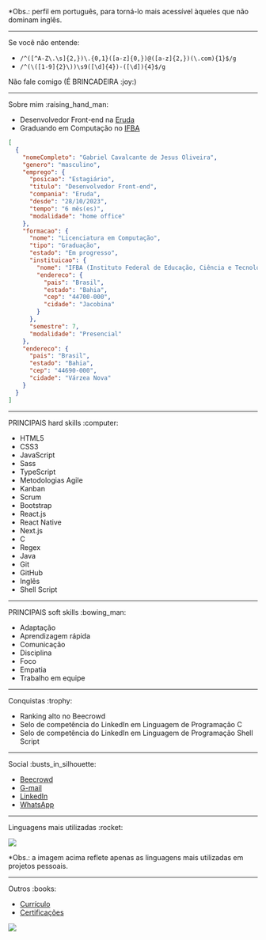 <p>*Obs.: perfil em português, para torná-lo mais acessível àqueles que não dominam inglês.</p>

<hr />

<div>
  <p>Se você não entende:</p>
  <ul>
    <li><code>/^([^A-Z\.\s]{2,})\.{0,1}([a-z]{0,})@([a-z]{2,})(\.com){1}$/g</code></li>
    <li><code>/^(\([1-9]{2}\))\s9([\d]{4})-([\d]){4}$/g</code></li>
  </ul>
  <p>Não fale comigo (É BRINCADEIRA :joy:)</p>
</div>

<hr />

<div>
  <p>Sobre mim :raising_hand_man:</p>
  <ul>
    <li>Desenvolvedor Front-end na <a href="https://www.eruda.com.br">Eruda</a></li>
    <li>Graduando em Computação no <a href="https://portal.ifba.edu.br/jacobina">IFBA</a></li>
  </ul>

  ```json
  [
    {
      "nomeCompleto": "Gabriel Cavalcante de Jesus Oliveira",
      "genero": "masculino",
      "emprego": {
        "posicao": "Estagiário",
        "titulo": "Desenvolvedor Front-end",
        "compania": "Eruda",
        "desde": "28/10/2023",
        "tempo": "6 mês(es)",
        "modalidade": "home office"
      },
      "formacao": {
        "nome": "Licenciatura em Computação",
        "tipo": "Graduação",
        "estado": "Em progresso",
        "instituicao": {
          "nome": "IFBA (Instituto Federal de Educação, Ciência e Tecnologia da Bahia)",
          "endereco": {
            "pais": "Brasil",
            "estado": "Bahia",
            "cep": "44700-000",
            "cidade": "Jacobina"
          }
        },
        "semestre": 7,
        "modalidade": "Presencial"
      },
      "endereco": {
        "pais": "Brasil",
        "estado": "Bahia",
        "cep": "44690-000",
        "cidade": "Várzea Nova"
      }
    }
  ]
  ```
 </div>

 <hr />

 <div>
  <p>PRINCIPAIS hard skills :computer:</p>
  <ul>
    <li>HTML5</li>
    <li>CSS3</li>
    <li>JavaScript</li>
    <li>Sass</li>
    <li>TypeScript</li>
    <li>Metodologias Agile</li>
    <li>Kanban</li>
    <li>Scrum</li>
    <li>Bootstrap</li>
    <li>React.js</li>
    <li>React Native</li>
    <li>Next.js</li>
    <li>C</li>
    <li>Regex</li>
    <li>Java</li>
    <li>Git</li>
    <li>GitHub</li>
    <li>Inglês</li>
    <li>Shell Script</li>
  </ul>
</div>

<hr />

<div>
  <p>PRINCIPAIS soft skills :bowing_man:</p>
  <ul>
    <li>Adaptação</li>
    <li>Aprendizagem rápida</li>
    <li>Comunicação</li>
    <li>Disciplina</li>
    <li>Foco</li>
    <li>Empatia</li>
    <li>Trabalho em equipe</li>
  </ul>
</div>

<hr />

<div>
  <p>Conquistas :trophy:</p>
  <ul>
    <li>Ranking alto no Beecrowd</li>
    <li>Selo de competência do LinkedIn em Linguagem de Programação C</li>
    <li>Selo de competência do LinkedIn em Linguagem de Programação Shell Script</li>
  </ul>
</div>

<hr />

<div>
  <p>Social :busts_in_silhouette:</p>
  <ul>
    <li><a href="https://zolppy.github.io/my-links/">Beecrowd</a></li>
    <li><a href="https://zolppy.github.io/my-links/">G-mail</a></li>
    <li><a href="https://zolppy.github.io/my-links/">LinkedIn</a></li>
    <li><a href="https://zolppy.github.io/my-links/">WhatsApp</a></li>
  </ul>
</div>

<hr />

<div>
  <p>Linguagens mais utilizadas :rocket:</p>
  <img loading="lazy" src="https://github-readme-stats.vercel.app/api/top-langs/?username=zolppy&layout=pie&langs_count=99&theme=dark" />
  <p>*Obs.: a imagem acima reflete apenas as linguagens mais utilizadas em projetos pessoais.</p>
</div>

<hr />

<div>
  <p>Outros :books:</p>
  <ul>
    <li><a href="https://zolppy.github.io/my-links/">Currículo</a></li>
    <li><a href="https://zolppy.github.io/my-links/">Certificações</a></li>
  </ul>
</div>

<span>[![](https://visitcount.itsvg.in/api?id=zolppy&icon=5&color=12)](https://visitcount.itsvg.in)</span>
